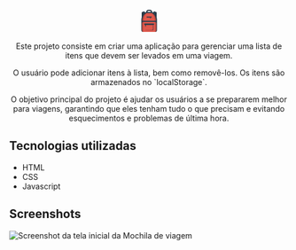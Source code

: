 <p align="center"> <img src="https://github.com/GabrielVeroneze/mochila-de-viagem/blob/ffafcb036f0ae5666b6dd65affde96792f0f38bd/assets/img/mochila-2.png" alt="Logo da Mochila de viagem"> </p>

<p align="center">Este projeto consiste em criar uma aplicação para gerenciar uma lista de itens que devem ser levados em uma viagem.</p>

<p align="center">O usuário pode adicionar itens à lista, bem como removê-los. Os itens são armazenados no `localStorage`.</p>

<p align="center">O objetivo principal do projeto é ajudar os usuários a se prepararem melhor para viagens, garantindo que eles tenham tudo o que precisam e evitando esquecimentos e problemas de última hora.</p>

## Tecnologias utilizadas
* HTML
* CSS
* Javascript

## Screenshots
![Screenshot da tela inicial da Mochila de viagem](https://imgur.com/Tf2sMuw.png)